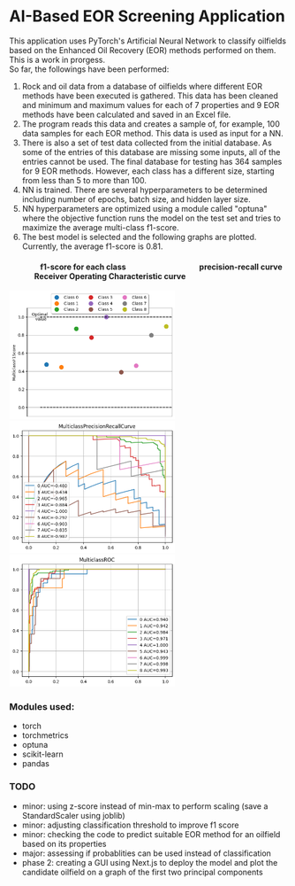 # AI-Based EOR Screening Application
This application uses PyTorch's Artificial Neural Network to classify oilfields based on the Enhanced Oil Recovery (EOR) methods performed on them. <br>
This is a work in prorgess. <br>
So far, the followings have been performed: <br>
1. Rock and oil data from a database of oilfields where different EOR methods have been executed is gathered. This data has been cleaned and minimum and maximum values for each of 7 properties and 9 EOR methods have been calculated and saved in an Excel file.
2. The program reads this data and creates a sample of, for example, 100 data samples for each EOR method. This data is used as input for a NN.
3. There is also a set of test data collected from the initial database. As some of the entries of this database are missing some inputs, all of the entries cannot be used. The final database for testing has 364 samples for 9 EOR methods. However, each class has a different size, starting from less than 5 to more than 100.
4. NN is trained. There are several hyperparameters to be determined including number of epochs, batch size, and hidden layer size.
5. NN hyperparameters are optimized using a module called "optuna" where the objective function runs the model on the test set and tries to maximize the average multi-class f1-score.
6. The best model is selected and the following graphs are plotted. Currently, the average f1-score is 0.81.

#### &emsp;&emsp;&emsp;&emsp;f1-score for each class &emsp;&emsp;&emsp;&emsp;&emsp;&emsp;&emsp;&emsp;&emsp; precision-recall curve  &emsp;&emsp; &emsp;Receiver Operating Characteristic curve  <br>
<p float="left">
<img src="https://github.com/ca-sajad/EORScreeningApp/blob/main/saved_models/1/f1-score.png" alt="f1-score for each class" width="300"/>
<img src="https://github.com/ca-sajad/EORScreeningApp/blob/main/saved_models/1/precision-recall-curve.png" alt="precision-recall curve for each class" width="300"/>
<img src="https://github.com/ca-sajad/EORScreeningApp/blob/main/saved_models/1/roc-curve.png" alt="Receiver Operating Characteristic curve for each class" width="300"/>
</p>

### Modules used:
- torch
- torchmetrics
- optuna
- scikit-learn
- pandas

### TODO
- minor: using z-score instead of min-max to perform scaling (save a StandardScaler using joblib)
- minor: adjusting classification threshold to improve f1 score
- minor: checking the code to predict suitable EOR method for an oilfield based on its properties 
- major: assessing if probablities can be used instead of classification
- phase 2: creating a GUI using Next.js to deploy the model and plot the candidate oilfield on a graph of the first two principal components
